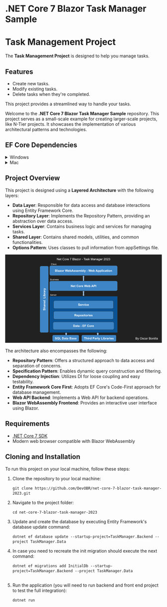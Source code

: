 # .NET Core 7 Blazor Task Manager Sample

# Task Management Project

The **Task Management Project** is designed to help you manage tasks.

## Features

- Create new tasks.
- Modify existing tasks.
- Delete tasks when they're completed.

This project provides a streamlined way to handle your tasks.

Welcome to the **.NET Core 7 Blazor Task Manager Sample** repository. This project serves as a small-scale example for creating larger-scale projects, like N-Tier projects. It showcases the implementation of various architectural patterns and technologies.

## EF Core Dependencies
<details>
  <summary>Windows</summary>

  * Microsoft.EntityFrameworkCore
  * Microsoft.EntityFrameworkCore.Design
  * Microsoft.EntityFrameworkCore.SqlServer
  * Microsoft.EntityFrameworkCore.Tools -> To Support Commands on Windows

</details>

<details>
  <summary>Mac</summary>

  * Microsoft.EntityFrameworkCore
  * Microsoft.EntityFrameworkCore.Design
  * Microsoft.EntityFrameworkCore.SqlServer
  * **To support commands on Mac OS please install** [Entity Framework Core tools reference - .NET Core CLI](https://learn.microsoft.com/en-us/ef/core/cli/dotnet)
</details>

## Project Overview

This project is designed using a **Layered Architecture** with the following layers:

- **Data Layer**: Responsible for data access and database interactions using Entity Framework Core.
- **Repository Layer**: Implements the Repository Pattern, providing an abstraction over data access.
- **Services Layer**: Contains business logic and services for managing tasks.
- **Shared Layer**: Contains shared models, utilities, and common functionalities.
- **Options Pattern**: Uses classes to pull information from appSettings file.

![Architecture](net-core-7-blazor-task-manager-2023.png)

The architecture also encompasses the following:

- **Repository Pattern**: Offers a structured approach to data access and separation of concerns.
- **Specification Pattern**: Enables dynamic query construction and filtering.
- **Dependency Injection**: Utilizes DI for loose coupling and easy testability.
- **Entity Framework Core First**: Adopts EF Core's Code-First approach for database management.
- **Web API Backend**: Implements a Web API for backend operations.
- **Blazor WebAssembly Frontend**: Provides an interactive user interface using Blazor.

## Requirements

- [.NET Core 7 SDK](https://dotnet.microsoft.com/download/dotnet/7.0)
- Modern web browser compatible with Blazor WebAssembly

## Cloning and Installation

To run this project on your local machine, follow these steps:

1. Clone the repository to your local machine:
   ```shell
   git clone https://github.com/DevOBR/net-core-7-blazor-task-manager-2023.git
   
2. Navigate to the project folder:
    ```shell
    cd net-core-7-blazor-task-manager-2023

3. Update and create the database by executing Entity Framework's database update command:
    ```shell
    dotnet ef database update --startup-project=TaskManager.Backend --project TaskManager.Data
    
5. In case you need to recreate the init migration should execute the next command:
    ```shell
    dotnet ef migrations add InitialDb --startup-project=TaskManager.Backend --project TaskManager.Data


4. Run the application (you will need to run backend and front end project to test the full integration):
    ```shell
    dotnet run